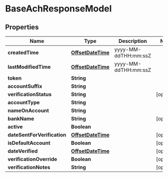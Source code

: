 
# BaseAchResponseModel

## Properties
Name | Type | Description | Notes
------------ | ------------- | ------------- | -------------
**createdTime** | [**OffsetDateTime**](OffsetDateTime.md) | yyyy-MM-ddTHH:mm:ssZ | 
**lastModifiedTime** | [**OffsetDateTime**](OffsetDateTime.md) | yyyy-MM-ddTHH:mm:ssZ | 
**token** | **String** |  | 
**accountSuffix** | **String** |  | 
**verificationStatus** | **String** |  |  [optional]
**accountType** | **String** |  | 
**nameOnAccount** | **String** |  | 
**bankName** | **String** |  |  [optional]
**active** | **Boolean** |  | 
**dateSentForVerification** | [**OffsetDateTime**](OffsetDateTime.md) |  |  [optional]
**isDefaultAccount** | **Boolean** |  |  [optional]
**dateVerified** | [**OffsetDateTime**](OffsetDateTime.md) |  |  [optional]
**verificationOverride** | **Boolean** |  |  [optional]
**verificationNotes** | **String** |  |  [optional]




